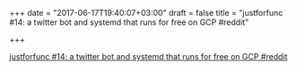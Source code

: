 +++
date = "2017-06-17T19:40:07+03:00"
draft = false
title = "justforfunc #14: a twitter bot and systemd that runs for free on GCP  #reddit"

+++

<p><a href="https://t.co/AkzMHYxOcs">justforfunc #14: a twitter bot and systemd that runs for free on GCP  #reddit</a></p>